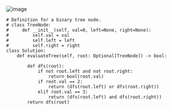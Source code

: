 ![image](https://github.com/abhyudaya12/Data_Structures_Algorithms/assets/28287783/8a8b1dc7-8bf9-4a07-97ae-24381ab474f2)

```
# Definition for a binary tree node.
# class TreeNode:
#     def __init__(self, val=0, left=None, right=None):
#         self.val = val
#         self.left = left
#         self.right = right
class Solution:
    def evaluateTree(self, root: Optional[TreeNode]) -> bool:
        
        def dfs(root):
            if not root.left and not root.right:
                return bool(root.val)
            if root.val == 2:
                return (dfs(root.left) or dfs(root.right))
            elif root.val == 3:
                return (dfs(root.left) and dfs(root.right))
        return dfs(root)

        
        



```
